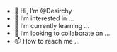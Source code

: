 - 👋 Hi, I’m @Desirchy
- 👀 I’m interested in ...
- 🌱 I’m currently learning ...
- 💞️ I’m looking to collaborate on ...
- 📫 How to reach me ...

<!---
Desirchy/Desirchy is a ✨ special ✨ repository because its `README.md` (this file) appears on your GitHub profile.
You can click the Preview link to take a look at your changes.
--->
